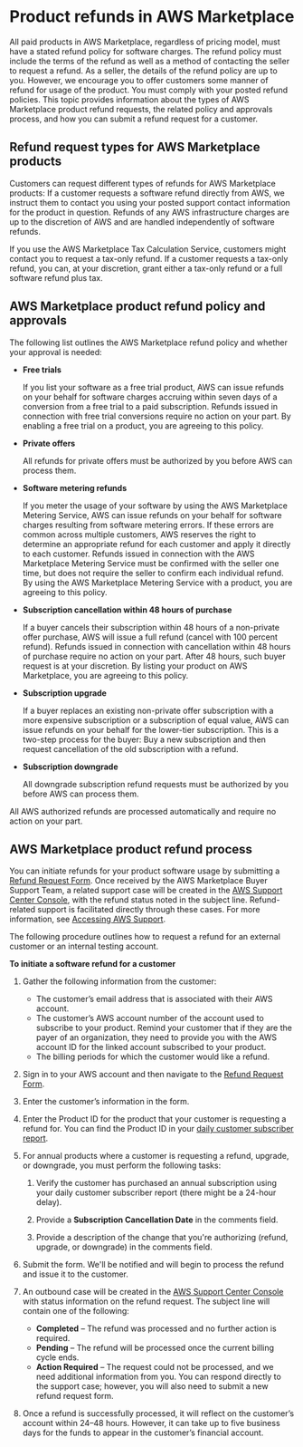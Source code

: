 # Product refunds in AWS Marketplace<a name="refunds"></a>

All paid products in AWS Marketplace, regardless of pricing model, must have a stated refund policy for software charges\. The refund policy must include the terms of the refund as well as a method of contacting the seller to request a refund\. As a seller, the details of the refund policy are up to you\. However, we encourage you to offer customers some manner of refund for usage of the product\. You must comply with your posted refund policies\. This topic provides information about the types of AWS Marketplace product refund requests, the related policy and approvals process, and how you can submit a refund request for a customer\.

## Refund request types for AWS Marketplace products<a name="refund-requests"></a>

Customers can request different types of refunds for AWS Marketplace products: If a customer requests a software refund directly from AWS, we instruct them to contact you using your posted support contact information for the product in question\. Refunds of any AWS infrastructure charges are up to the discretion of AWS and are handled independently of software refunds\. 

If you use the AWS Marketplace Tax Calculation Service, customers might contact you to request a tax\-only refund\. If a customer requests a tax\-only refund, you can, at your discretion, grant either a tax\-only refund or a full software refund plus tax\. 

## AWS Marketplace product refund policy and approvals<a name="refund-approval"></a>

The following list outlines the AWS Marketplace refund policy and whether your approval is needed:
+ **Free trials**

  If you list your software as a free trial product, AWS can issue refunds on your behalf for software charges accruing within seven days of a conversion from a free trial to a paid subscription\. Refunds issued in connection with free trial conversions require no action on your part\. By enabling a free trial on a product, you are agreeing to this policy\. 
+ **Private offers**

  All refunds for private offers must be authorized by you before AWS can process them\.
+ **Software metering refunds**

  If you meter the usage of your software by using the AWS Marketplace Metering Service, AWS can issue refunds on your behalf for software charges resulting from software metering errors\. If these errors are common across multiple customers, AWS reserves the right to determine an appropriate refund for each customer and apply it directly to each customer\. Refunds issued in connection with the AWS Marketplace Metering Service must be confirmed with the seller one time, but does not require the seller to confirm each individual refund\. By using the AWS Marketplace Metering Service with a product, you are agreeing to this policy\. 
+ **Subscription cancellation within 48 hours of purchase**

  If a buyer cancels their subscription within 48 hours of a non\-private offer purchase, AWS will issue a full refund \(cancel with 100 percent refund\)\. Refunds issued in connection with cancellation within 48 hours of purchase require no action on your part\. After 48 hours, such buyer request is at your discretion\. By listing your product on AWS Marketplace, you are agreeing to this policy\.
+ **Subscription upgrade**

  If a buyer replaces an existing non\-private offer subscription with a more expensive subscription or a subscription of equal value, AWS can issue refunds on your behalf for the lower\-tier subscription\. This is a two\-step process for the buyer: Buy a new subscription and then request cancellation of the old subscription with a refund\. 
+ **Subscription downgrade**

  All downgrade subscription refund requests must be authorized by you before AWS can process them\.

All AWS authorized refunds are processed automatically and require no action on your part\.

## AWS Marketplace product refund process<a name="refund-process"></a>

You can initiate refunds for your product software usage by submitting a [Refund Request Form](http://aws.amazon.com/marketplace/management/support/refund-request)\. Once received by the AWS Marketplace Buyer Support Team, a related support case will be created in the [AWS Support Center Console](https://console.aws.amazon.com/support/home?), with the refund status noted in the subject line\. Refund\-related support is facilitated directly through these cases\. For more information, see [Accessing AWS Support](https://docs.aws.amazon.com/awssupport/latest/user/getting-started.html#accessing-support)\.

The following procedure outlines how to request a refund for an external customer or an internal testing account\. 

**To initiate a software refund for a customer**

1. Gather the following information from the customer:
   + The customer’s email address that is associated with their AWS account\. 
   + The customer’s AWS account number of the account used to subscribe to your product\. Remind your customer that if they are the payer of an organization, they need to provide you with the AWS account ID for the linked account subscribed to your product\.
   + The billing periods for which the customer would like a refund\. 

1. Sign in to your AWS account and then navigate to the [Refund Request Form](http://aws.amazon.com/marketplace/management/support/refund-request)\.

1. Enter the customer’s information in the form\. 

1. Enter the Product ID for the product that your customer is requesting a refund for\. You can find the Product ID in your [daily customer subscriber report](daily-customer-subscriber-report.md)\.

1. For annual products where a customer is requesting a refund, upgrade, or downgrade, you must perform the following tasks:

   1. Verify the customer has purchased an annual subscription using your daily customer subscriber report \(there might be a 24\-hour delay\)\. 

   1. Provide a **Subscription Cancellation Date** in the comments field\. 

   1. Provide a description of the change that you're authorizing \(refund, upgrade, or downgrade\) in the comments field\. 

1. Submit the form\. We'll be notified and will begin to process the refund and issue it to the customer\.

1. An outbound case will be created in the [AWS Support Center Console](https://console.aws.amazon.com/support/home?) with status information on the refund request\. The subject line will contain one of the following: 
   + **Completed** – The refund was processed and no further action is required\.
   + **Pending** – The refund will be processed once the current billing cycle ends\.
   + **Action Required** – The request could not be processed, and we need additional information from you\. You can respond directly to the support case; however, you will also need to submit a new refund request form\.

1. Once a refund is successfully processed, it will reflect on the customer’s account within 24–48 hours\. However, it can take up to five business days for the funds to appear in the customer’s financial account\.